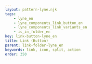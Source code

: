 ```yaml
---
layout: pattern-lyne.njk
tags: 
    - lyne_en
    - lyne_components_link_button_en
    - lyne_components_link_variants_en
    - is_in_folder_en
key: link-button-lyne_en
title: Link (Button)
parent: link-folder-lyne_en
keywords: link, icon, split, action
order: 350
---
```

